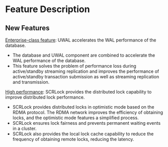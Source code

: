 # Feature Description<a name="EN-US_TOPIC_0000001618655714"></a>

## New Features<a name="section1816474573711"></a>

[Enterprise-class feature](https://idp.huawei.com/idp-designer-war/design?op=edit&locate=newMode/EDIT/203370700883/EN-US_BOOKMAP_0000001673447609/EN-US_TOPIC_0000001687210125/2.1.1): UWAL accelerates the WAL performance of the database.

-   The database and UWAL component are combined to accelerate the WAL performance of the database.
-   This feature solves the problem of performance loss during active/standby streaming replication and improves the performance of active/standby transaction submission as well as streaming replication and transmission.

[High performance](https://idp.huawei.com/idp-designer-war/design?op=edit&locate=newMode/EDIT/203370700883/EN-US_BOOKMAP_0000001673447609/EN-US_TOPIC_0000001721808553/2.1.2): SCRLock provides the distributed lock capability to improve distributed lock performance.

-   SCRLock provides distributed locks in optimistic mode based on the RDMA protocol. The RDMA network improves the efficiency of obtaining locks, and the optimistic mode features a simplified process.
-   SCRLock ensures lock fairness and prevents permanent waiting events in a cluster.
-   SCRLock also provides the local lock cache capability to reduce the frequency of obtaining remote locks, reducing the latency.

